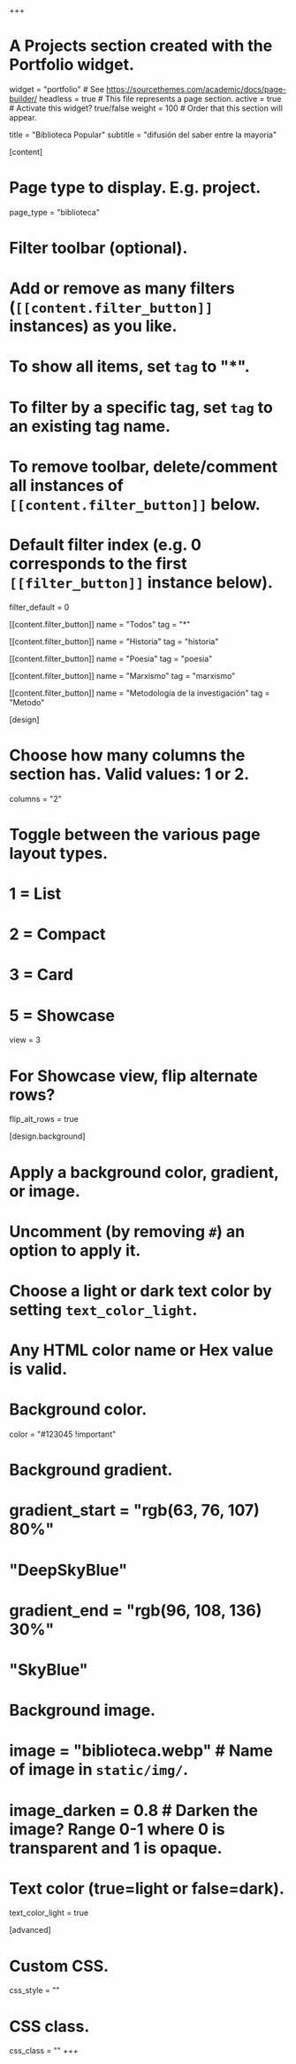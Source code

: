 +++
# A Projects section created with the Portfolio widget.
widget = "portfolio"  # See https://sourcethemes.com/academic/docs/page-builder/
headless = true       # This file represents a page section.
active = true         # Activate this widget? true/false
weight = 100          # Order that this section will appear.

title = "Biblioteca Popular"
subtitle = "difusión del saber entre la mayoría"

[content]
  # Page type to display. E.g. project.
  page_type = "biblioteca"
  
  # Filter toolbar (optional).
  # Add or remove as many filters (`[[content.filter_button]]` instances) as you like.
  # To show all items, set `tag` to "*".
  # To filter by a specific tag, set `tag` to an existing tag name.
  # To remove toolbar, delete/comment all instances of `[[content.filter_button]]` below.
  
  # Default filter index (e.g. 0 corresponds to the first `[[filter_button]]` instance below).
  filter_default = 0
  
  [[content.filter_button]]
    name = "Todos"
    tag = "*"
  
  [[content.filter_button]]
    name = "Historia"
    tag = "historia"
  
  [[content.filter_button]]
  name = "Poesia"
    tag = "poesia"
    
  [[content.filter_button]]
  name = "Marxismo"
    tag = "marxismo"

  [[content.filter_button]]
  name = "Metodología de la investigación"
    tag = "Metodo"


[design]
  # Choose how many columns the section has. Valid values: 1 or 2.
  columns = "2"

  # Toggle between the various page layout types.
  #   1 = List
  #   2 = Compact
  #   3 = Card
  #   5 = Showcase
  view = 3

  # For Showcase view, flip alternate rows?
  flip_alt_rows = true

[design.background]
  # Apply a background color, gradient, or image.
  #   Uncomment (by removing `#`) an option to apply it.
  #   Choose a light or dark text color by setting `text_color_light`.
  #   Any HTML color name or Hex value is valid.
  
  # Background color.
  color = "#123045 !important"
  
  # Background gradient.
  # gradient_start = "rgb(63, 76, 107) 80%"
  # "DeepSkyBlue"
  # gradient_end = "rgb(96, 108, 136) 30%"
  # "SkyBlue"
  
  # Background image.
  # image = "biblioteca.webp"  # Name of image in `static/img/`.
  # image_darken = 0.8         # Darken the image? Range 0-1 where 0 is transparent and 1 is opaque.

  # Text color (true=light or false=dark).
  text_color_light = true  
  
[advanced]
 # Custom CSS. 
 css_style = "" 
 
 # CSS class.
 css_class = ""
+++

